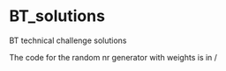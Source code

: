 # BT_solutions
BT technical challenge solutions

The code for the random nr generator with weights is in /

